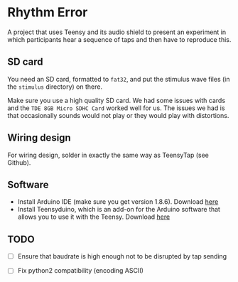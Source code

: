 # Rhythm Error

A project that uses Teensy and its audio shield to present an experiment in which participants hear a sequence of taps and then have to reproduce this.


## SD card
You need an SD card, formatted to `fat32`, and put the stimulus wave files (in the `stimulus` directory) on there.

Make sure you use a high quality SD card. We had some issues with cards and the `TDE 8GB Micro SDHC Card` worked well for us. The issues we had is that occasionally sounds would not play or they would play with distortions.


## Wiring design
For wiring design, solder in exactly the same way as TeensyTap (see Github).



## Software
* Install Arduino IDE (make sure you get version 1.8.6). Download [here](https://www.arduino.cc/en/Main/Software)
* Install Teensyduino, which is an add-on for the Arduino software that allows you to use it with the Teensy. Download [here](https://www.pjrc.com/teensy/td_download.html)



## TODO

- [ ] Ensure that baudrate is high enough not to be disrupted by tap sending
- [ ] Fix python2 compatibility (encoding ASCII)


